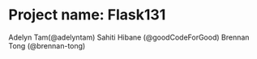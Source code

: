 # Project name: Flask131


Adelyn Tam(@adelyntam)
Sahiti Hibane (@goodCodeForGood)
Brennan Tong (@brennan-tong)
